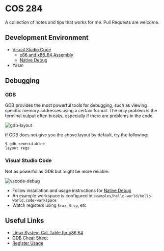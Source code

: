 # COS 284

A collection of notes and tips that works for me. Pull Requests are welcome.

## Development Environment
- [Visual Studio Code](https://code.visualstudio.com/)
    - [x86 and x86_64 Assembly](https://marketplace.visualstudio.com/items?itemName=13xforever.language-x86-64-assembly)
    - [Native Debug](https://marketplace.visualstudio.com/items?itemName=webfreak.debug)
- Yasm

## Debugging
### GDB
GDB provides the most powerful tools for debugging, such as viewing specific memory addresses using a certain format. The only problem is the terminal output often breaks, especially if there are problems in the code.

![gdb-layout](https://i.imgur.com/lbqAAHA.png)

If GDB does not give you the above layout by default, try the following:
```
$ gdb <executable>
layout regs
```

### Visual Studio Code
Not as powerful as GDB but might be more reliable.

![vscode-debug](https://i.imgur.com/ErHTo81.png)

- Follow installation and usage instructions for [Native Debug](https://marketplace.visualstudio.com/items?itemName=webfreak.debug)
- An example workspace is configured in `examples/hello-world/hello-world.code-workspace`
- Watch registers using `$rax`, `$rsp`, etc

## Useful Links
- [Linux System Call Table for x86 64](http://blog.rchapman.org/posts/Linux_System_Call_Table_for_x86_64/)
- [GDB Cheat Sheet](https://darkdust.net/files/GDB%20Cheat%20Sheet.pdf)
- [Register Usage](https://docs.microsoft.com/en-au/cpp/build/register-usage)